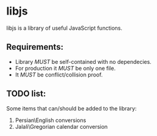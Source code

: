 # libjs

libjs is a library of useful JavaScript functions. 

## Requirements:
* Library *MUST* be self-contained with no dependecies.
* For production it *MUST* be only one file.
* It *MUST* be conflict/collision proof.

## TODO list:
Some items that can/should be added to the library:
01. Persian\English conversions
02. Jalali\Gregorian calendar conversion
